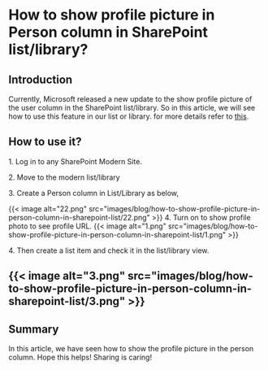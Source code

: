 # How to show profile picture in Person column in SharePoint list/library?

## Introduction 
Currently, Microsoft released a new update to the show profile picture
of the user column in the SharePoint list/library. So in this article,
we will see how to use this feature in our list or library. for more
details refer to
[this](https://techcommunity.microsoft.com/t5/microsoft-365-blog/what-s-new-for-microsoft-lists-microsoft-ignite-2021-mar-2-4/ba-p/2176242 "SharePoint List Updates").
 

## How to use it? 

1\. Log in to any SharePoint Modern Site.

2\. Move to the modern list/library

3\. Create a Person column in List/Library as below,
 

{{< image alt="22.png" src="images/blog/how-to-show-profile-picture-in-person-column-in-sharepoint-list/22.png" >}}
4\. Turn on to show profile photo to see profile URL.
{{< image alt="1.png" src="images/blog/how-to-show-profile-picture-in-person-column-in-sharepoint-list/1.png" >}}
 

4\. Then create a list item and check it in the list/library view.
## {{< image alt="3.png" src="images/blog/how-to-show-profile-picture-in-person-column-in-sharepoint-list/3.png" >}}
## Summary 
In this article, we have seen how to show the profile picture in the
person column.
Hope this helps!
Sharing is caring!
